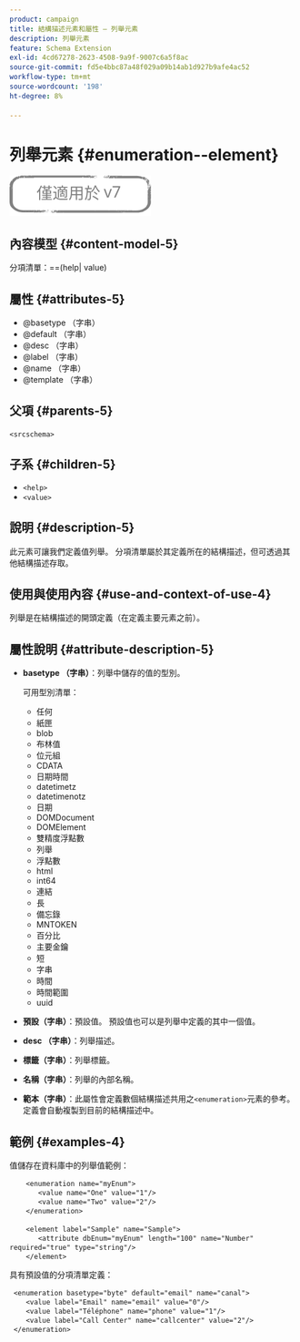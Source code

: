 ```yaml
---
product: campaign
title: 結構描述元素和屬性 — 列舉元素
description: 列舉元素
feature: Schema Extension
exl-id: 4cd67278-2623-4508-9a9f-9007c6a5f8ac
source-git-commit: fd5e4bbc87a48f029a09b14ab1d927b9afe4ac52
workflow-type: tm+mt
source-wordcount: '198'
ht-degree: 8%

---
```


# 列舉元素 {#enumeration--element}

![](../../../assets/v7-only.svg)

## 內容模型 {#content-model-5}

分項清單：==(help| value)

## 屬性 {#attributes-5}

* @basetype （字串）
* @default （字串）
* @desc （字串）
* @label （字串）
* @name （字串）
* @template （字串）

## 父項 {#parents-5}

`<srcschema>`

## 子系 {#children-5}

* `<help>`
* `<value>`

## 說明 {#description-5}

此元素可讓我們定義值列舉。 分項清單屬於其定義所在的結構描述，但可透過其他結構描述存取。

## 使用與使用內容 {#use-and-context-of-use-4}

列舉是在結構描述的開頭定義（在定義主要元素之前）。

## 屬性說明 {#attribute-description-5}

* **basetype （字串）**：列舉中儲存的值的型別。

  可用型別清單：

   * 任何
   * 紙匣
   * blob
   * 布林值
   * 位元組
   * CDATA
   * 日期時間
   * datetimetz
   * datetimenotz
   * 日期
   * DOMDocument
   * DOMElement
   * 雙精度浮點數
   * 列舉
   * 浮點數
   * html
   * int64
   * 連結
   * 長
   * 備忘錄
   * MNTOKEN
   * 百分比
   * 主要金鑰
   * 短
   * 字串
   * 時間
   * 時間範圍
   * uuid

* **預設（字串）**：預設值。 預設值也可以是列舉中定義的其中一個值。
* **desc （字串）**：列舉描述。
* **標籤（字串）**：列舉標籤。
* **名稱（字串）**：列舉的內部名稱。
* **範本（字串）**：此屬性會定義數個結構描述共用之`<enumeration>`元素的參考。 定義會自動複製到目前的結構描述中。

## 範例 {#examples-4}

值儲存在資料庫中的列舉值範例：

```
    <enumeration name="myEnum">
       <value name="One" value="1"/>
       <value name="Two" value="2"/>
    </enumeration>

    <element label="Sample" name="Sample">
       <attribute dbEnum="myEnum" length="100" name="Number" required="true" type="string"/>
    </element>
```

具有預設值的分項清單定義：

```
 <enumeration basetype="byte" default="email" name="canal">
    <value label="Email" name="email" value="0"/> 
    <value label="Téléphone" name="phone" value="1"/>
    <value label="Call Center" name="callcenter" value="2"/>
 </enumeration>
```
